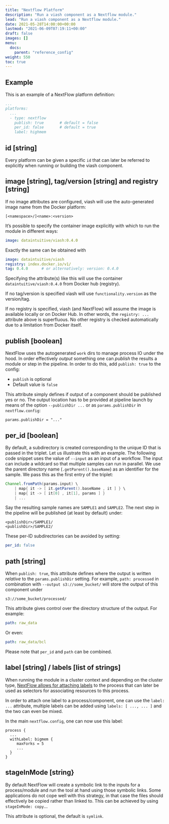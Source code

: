 ```yaml
---
title: "Nextflow Platform"
description: "Run a viash component as a Nextflow module."
lead: "Run a viash component as a Nextflow module."
date: 2021-05-28T14:00:00+00:00
lastmod: "2021-06-09T07:19:11+00:00"
draft: false
images: []
menu:
  docs:
    parent: "reference_config"
weight: 550
toc: true
---
```




## Example

This is an example of a NextFlow platform definition:

``` yaml
...
platforms:
  ...
  - type: nextflow
    publish: true       # default = false
    per_id: false       # default = true
    label: highmem
```

## id \[string\]

Every platform can be given a specific `id` that can later be referred
to explicitly when running or building the viash component.

## image \[string\], tag/version \[string\] and registry \[string\]

If no image attributes are configured, viash will use the auto-generated
image name from the Docker platform:

    [<namespace>/]<name>:<version>

It’s possible to specify the container image explicitly with which to
run the module in different ways:

``` yaml
image: dataintuitive/viash:0.4.0
```

Exactly the same can be obtained with

``` yaml
image: dataintuitive/viash
registry: index.docker.io/v1/
tag: 0.4.0      # or alternatively: version: 0.4.0
```

Specifying the attribute(s) like this will use the container
`dataintuitive/viash:0.4.0` from Docker hub (registry).

If no tag/version is specified viash will use `functionality.version` as
the version/tag.

If no registry is specified, viash (and NextFlow) will assume the image
is available locally or on Docker Hub. In other words, the
`registry: ...` attribute above is superfluous. No other registry is
checked automatically due to a limitation from Docker itself.

## publish \[boolean\]

NextFlow uses the autogenerated `work` dirs to manage process IO under
the hood. In order effectively *output* something one can *publish* the
results a module or step in the pipeline. In order to do this, add
`publish: true` to the config:

-   `publish` is optional
-   Default value is `false`

This attribute simply defines if output of a component should be
published yes or no. The output location has to be provided at pipeline
launch by means of the option `--publishDir ...` or as
`params.publishDir` in `nextflow.config`:

    params.publishDir = "..."

## per\_id \[boolean\]

By default, a subdirectory is created corresponding to the unique ID
that is passed in the triplet. Let us illustrate this with an example.
The following code snippet uses the value of `--input` as an input of a
workflow. The input can include a wildcard so that multiple samples can
run in parallel. We use the parent directory name
(`.getParent().baseName`) as an identifier for the sample. We pass this
as the first entry of the triplet:

``` groovy
Channel.fromPath(params.input) \
    | map{ it -> [ it.getParent().baseName , it ] } \
    | map{ it -> [ it[0] , it[1], params ] }
    | ...
```

Say the resulting sample names are `SAMPLE1` and `SAMPLE2`. The next
step in the pipeline will be published (at least by default) under:

    <publishDir>/SAMPLE1/
    <publishDir>/SAMPLE2/

These per-ID subdirectories can be avoided by setting:

``` yaml
per_id: false
```

## path \[string\]

When `publish: true`, this attribute defines where the output is written
*relative* to the `params.publishDir` setting. For example,
`path: processed` in combination with `--output s3://some_bucket/` will
store the output of this component under

    s3://some_bucket/processed/

This attribute gives control over the directory structure of the output.
For example:

``` yaml
path: raw_data
```

Or even:

``` yaml
path: raw_data/bcl
```

Please note that `per_id` and `path` can be combined.

## label \[string\] / labels \[list of strings\]

When running the module in a cluster context and depending on the
cluster type, [NextFlow allows for attaching
labels](https://www.nextflow.io/docs/latest/process.html#label) to the
process that can later be used as selectors for associating resources to
this process.

In order to attach one label to a process/component, one can use the
`label: ...` attribute, multiple labels can be added using
`labels: [ ..., ... ]` and the two can even be mixed.

In the main `nextflow.config`, one can now use this label:

    process {
      ...
      withLabel: bigmem {
         maxForks = 5
         ...
      }
    }

## stageInMode \[string}

By default NextFlow will create a symbolic link to the inputs for a
process/module and run the tool at hand using those symbolic links. Some
applications do not cope well with this strategy, in that case the files
should effectively be copied rather than linked to. This can be achieved
by using `stageInMode: copy`…

This attribute is optional, the default is `symlink`.
